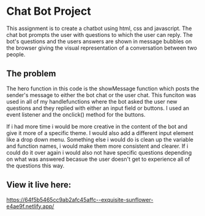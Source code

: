 # Chat Bot Project

This assignment is to create a chatbot using html, css and javascript. The chat bot prompts the user with questions to which the user can reply. The bot's questions and the users answers are shown in message bubbles on the browser giving the visual representation of a conversation between two people. 

## The problem

The hero function in this code is the showMessage function which posts the sender's message to either the bot chat or the user chat. This funciton was used in all of my handlefunctions where the bot asked the user new questions and they replied with either an input field or buttons. I used an event listener and the onclick() method for the buttons. 

If i had more time i would be more creative in the content of the bot and give it more of a specific theme. I would also add a different input element like a drop down menu. Something else i would do is clean up the variable and function names, i would make them more consistent and clearer. If i could do it over again i would also not have specific questions depending on what was answered becasue the user doesn't get to experience all of the questions this way. 


## View it live here:



https://64f5b5465cc9ab2afc45affc--exquisite-sunflower-e4ae9f.netlify.app/
